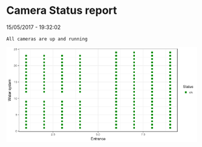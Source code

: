 Camera Status report
================
15/05/2017 - 19:32:02

    All cameras are up and running

![](camreport_files/figure-markdown_github/unnamed-chunk-2-1.png)
